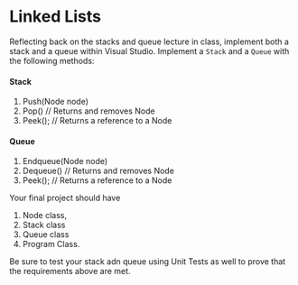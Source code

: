 # Linked Lists

Reflecting back on the stacks and queue lecture in class, implement both a stack and a queue within Visual Studio. 
Implement a `Stack` and a `Queue` with the following methods:

#### Stack
1. Push(Node node)
2. Pop() // Returns and removes Node
3. Peek(); // Returns a reference to a Node

#### Queue
1. Endqueue(Node node)
2. Dequeue() // Returns and removes Node
3. Peek(); // Returns a reference to a Node

Your final project should have
1. Node class, 
1. Stack class
1. Queue class
1. Program Class.

Be sure to test your stack adn queue using Unit Tests as well to prove that the requirements above are met.